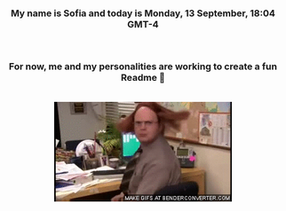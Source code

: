 


<div align="center">
<h3 >My name is Sofia and today is Monday, 13 September, 18:04 GMT-4</h3><br>
<h3 >For now, me and my personalities are working to create a fun Readme 👋
</h3><br>
<img src='img/dwight.gif' alt='working...'/>
</div>
